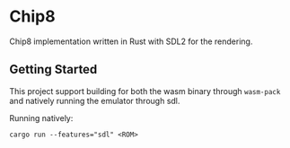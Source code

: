 # Chip8

Chip8 implementation written in Rust with SDL2 for the rendering.

## Getting Started

This project support building for both the wasm binary through `wasm-pack` and natively running the emulator through sdl.


Running natively:

```
cargo run --features="sdl" <ROM>
```
